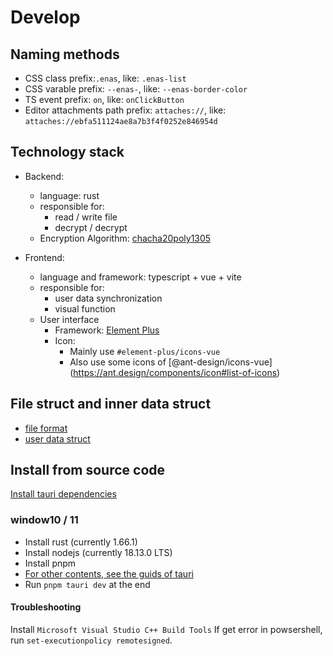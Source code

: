 # Develop

## Naming methods

- CSS class prefix:`.enas`, like: `.enas-list`
- CSS varable prefix: `--enas-`, like: `--enas-border-color` 
- TS event prefix: `on`, like: `onClickButton`
- Editor attachments path prefix: `attaches://`, like: `attaches://ebfa511124ae8a7b3f4f0252e846954d`

## Technology stack

- Backend: 
  - language: rust  
  - responsible for:
    - read / write file
    - decrypt / decrypt
  - Encryption Algorithm: [chacha20poly1305](https://crates.io/crates/chacha20poly1305)

- Frontend: 
  - language and framework: typescript + vue + vite
  - responsible for:
    - user data synchronization
    - visual function
  - User interface
    - Framework: [Element Plus](https://element-plus.org)
    - Icon: 
      - Mainly use `#element-plus/icons-vue` 
      - Also use some icons of [@ant-design/icons-vue] (https://ant.design/components/icon#list-of-icons)

## File struct and inner data struct
- [file format](./file_format.md)
- [user data struct](./user_data_struct.md)

## Install from source code

[Install tauri dependencies](https://tauri.app/v1/guides/getting-started/prerequisites)

### window10 / 11

- Install rust (currently 1.66.1)
- Install nodejs (currently 18.13.0 LTS)
- Install pnpm
- [For other contents, see the guids of tauri](https://tauri.app/v1/guides/getting-started/prerequisites)
- Run `pnpm tauri dev` at the end

#### Troubleshooting
Install `Microsoft Visual Studio C++ Build Tools`
If get error in powsershell, run `set-executionpolicy remotesigned`.
